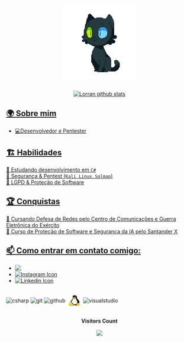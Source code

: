 <div align="center">  
<img src="https://github.com/lorran2609/lorran2609/raw/main/3frd.gif"/>
</div>

##

<div align="center">  
  <a href="https://github.com/lorran2609">
  <img width="49%" height="195px" src="https://github-readme-stats.vercel.app/api?username=AnaLuiza&show_icons=true&count_private=true&hide_border=true&title_color=#2237a1&icon_color=#2237a1a&text_color=#2f3140&bg_color=0d1117&count_private=true" alt="Lorran github stats"/> 
</div>

## 🌍 **Sobre mim**  
- 💻Desenvolvedor e Pentester

## 🏗️ **Habilidades**  
🔹 Estudando desenvolvimento em `C#`  
🔹 Segurança & Pentest (`Kali Linux`, `Sqlmap`)  
🔹 LGPD & Proteção de Software

## 🏆 **Conquistas**
🏅 Cursando Defesa de Redes pelo Centro de Comunicações e Guerra Eletrônica do Exército  
🏅 Curso de Proteção de Software e Segurança da IA pelo Santander X  

## 📫 **Como entrar em contato comigo:** </h3>
  <ul>
    <li><a href="https://api.whatsapp.com/send?phone=5528999142609" style="color: white;">
      <img src="https://img.shields.io/badge/WhatsApp-25D366?style=for-the-badge&logo=whatsapp&logoColor=white" alt="Whatsapp Icon"/>
      </a></li>
    <li><a href="https://www.instagram.com/lorrangm/">
      <img src="https://img.shields.io/badge/Instagram-E4405F?style=for-the-badge&logo=instagram&logoColor=white" alt="Instagram Icon"/></a></li>
    <li><a href="https://br.linkedin.com/in/lorran-gomes-moreira-1429b0332">
      <img src="https://img.shields.io/badge/LinkedIn-0077B5?style=for-the-badge&logo=linkedin&logoColor=white" alt="Linkedin Icon"/></a></li>
  </ul>
   <div style="display: inline-block"><br>
    <img align="center" height="30" width="40" alt="csharp" src="https://cdn.jsdelivr.net/gh/devicons/devicon/icons/csharp/csharp-original.svg"></img>
    <img align="center" height="30" width="40" alt="git" src="https://cdn.jsdelivr.net/gh/devicons/devicon/icons/git/git-original.svg"></img>
    <img align="center" height="30" width="40" alt="github" src="https://cdn.jsdelivr.net/gh/devicons/devicon/icons/github/github-original.svg"></img>
    <img align="center" height="30" width="40" alt="linux" src="https://github.com/devicons/devicon/blob/v2.16.0/icons/linux/linux-original.svg"></img>
    <img align="center" height="30" width="40" alt="visualstudio" src="https://cdn.jsdelivr.net/gh/devicons/devicon/icons/visualstudio/visualstudio-plain.svg"></img>
  </div
    
##

<div align="center">
<br><p align="center"><b>Visitors Count</b></p>  
<a href="https://github.com/lorran2609">
<p align="center"><img align="center" src="https://profile-counter.glitch.me/{MatheusAlvarez}/count.svg" /></p> 
<br></div>
